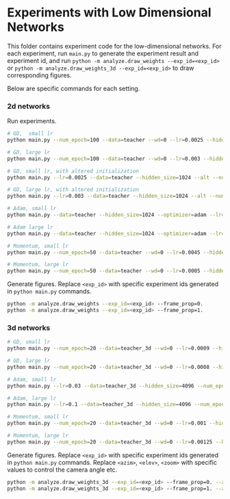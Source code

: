 # Experiments with Low Dimensional Networks

This folder contains experiment code for the low-dimensional networks. For each experiment, run `main.py` to generate the experiment result and experiment id, and run `python -m analyze.draw_weights --exp_id=<exp_id>` or `python -m analyze.draw_weights_3d --exp_id=<exp_id>` to draw corresponding figures. 

Below are specific commands for each setting. 

### 2d networks
Run experiments.
```sh
# GD,  small lr
python main.py --num_epoch=100 --data=teacher --wd=0 --lr=0.0025 --hidden_size=1024

# GD, large lr 
python main.py --num_epoch=100 --data=teacher --wd=0 --lr=0.003 --hidden_size=1024

# GD, small lr, with altered initialization
python main.py --lr=0.0025 --data=teacher --hidden_size=1024 --alt --num_epoch=100

# GD, large lr, with altered initialization
python main.py --lr=0.003 --data=teacher --hidden_size=1024 --alt --num_epoch=100

# Adam, small lr
python main.py --data=teacher --hidden_size=1024 --optimizer=adam --lr=1e-4 --alt --num_epoch=40

# Adam large lr
python main.py --data=teacher --hidden_size=1024 --optimizer=adam --lr=1e-2 --alt --num_epoch=40

# Momentum, small lr
python main.py --num_epoch=50 --data=teacher --wd=0 --lr=0.0045 --hidden_size=1024 --optimizer=momentum

# Momentum, large lr
python main.py --num_epoch=50 --data=teacher --wd=0 --lr=0.0005 --hidden_size=1024 --optimizer=momentum
```

Generate figures. Replace `<exp_id>` with specific experiment ids generated in `python main.py` commands.
```sh
python -m analyze.draw_weights --exp_id=<exp_id> --frame_prop=0.
python -m analyze.draw_weights --exp_id=<exp_id> --frame_prop=1.
```

### 3d networks
```sh
# GD, small lr
python main.py --num_epoch=20 --data=teacher_3d --wd=0 --lr=0.0009 --hidden_size=4096

# GD, large lr
python main.py --num_epoch=20 --data=teacher_3d --wd=0 --lr=0.0008 --hidden_size=4096

# Adam, small lr
python main.py --lr=0.03 --data=teacher_3d --hidden_size=4096 --num_epoch=20 --optimizer=adam

# Adam, large lr
python main.py --lr=0.1 --data=teacher_3d --hidden_size=4096 --num_epoch=20 --optimizer=adam

# Momentum, small lr
python main.py --num_epoch=20 --data=teacher_3d --wd=0 --lr=0.001 --hidden_size=4096 --optimizer=momentum

# Momentum, large lr
python main.py --num_epoch=20 --data=teacher_3d --wd=0 --lr=0.00125 --hidden_size=4096 --optimizer=momentum
```
Generate figures. Replace `<exp_id>` with specific experiment ids generated in `python main.py` commands. Replace `<azim>`, `<elev>`, `<zoom>` with specific values to control the camera angle etc.
```sh
python -m analyze.draw_weights_3d --exp_id=<exp_id> --frame_prop=0. --azim=<azim> --elev=<elev> --zoom=<zoom>
python -m analyze.draw_weights_3d --exp_id=<exp_id> --frame_prop=1. --azim=<azim> --elev=<elev> --zoom=<zoom>
```

